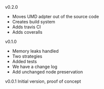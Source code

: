 v0.2.0
* Moves UMD adpter out of the source code
* Creates build system
* Adds travis CI
* Adds coveralls

v0.1.0
* Memory leaks handled
* Two strategies
* Added tests
* We have a change log
* Add unchanged node preservation



v0.0.1
Initial version, proof of concept